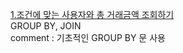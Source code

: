 <a href="https://school.programmers.co.kr/learn/courses/30/lessons/164668">1.조건에 맞는 사용자와 총 거래금액 조회하기<a/>
<br>
GROUP BY, JOIN
<br>
comment : 기초적인 GROUP BY 문 사용